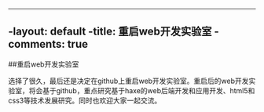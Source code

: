 ----
-layout: default
-title: 重启web开发实验室
-comments: true
----

##重启web开发实验室

选择了很久，最后还是决定在github上重启web开发实验室。重启后的web开发实验室，将会基于github，重点研究基于haxe的web后端开发和应用开发、html5和css3等技术发展研究。同时也欢迎大家一起交流。
